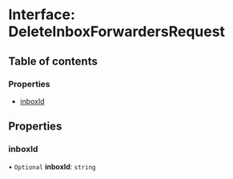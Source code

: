 # Interface: DeleteInboxForwardersRequest

## Table of contents

### Properties

- [inboxId](DeleteInboxForwardersRequest.md#inboxid)

## Properties

### inboxId

• `Optional` **inboxId**: `string`
